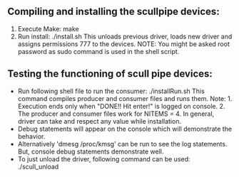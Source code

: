 Compiling and installing the scullpipe devices:
--------------------------------------------------
1. Execute Make: 
   make
2. Run install:
   ./install.sh
   This unloads previous driver, loads new driver and assigns permissions 777 to the devices.
   NOTE: You might be asked root password as sudo command is used in the shell script.

Testing the functioning of scull pipe devices:
-------------------------------------------------
- Run following shell file to run the consumer:
  ./installRun.sh
  This command compiles producer and consumer files and runs them. 
  Note: 1. Execution ends only when "DONE!! Hit enter!" is logged on console.
        2. The producer and consumer files work for NITEMS = 4. In general, driver can take and respect any value while installation.
- Debug statements will appear on the console which will demonstrate the behavior.
- Alternatively 'dmesg /proc/kmsg' can be run to see the log statements. But, console debug statements demonstrate well.
- To just unload the driver, following command can be used:
  ./scull_unload
